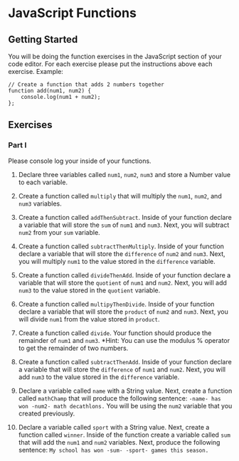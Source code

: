 # JavaScript Functions

## Getting Started

You will be doing the function exercises in the JavaScript section of your code editor. For each exercise please put the instructions above each exercise. Example:

```
// Create a function that adds 2 numbers together
function add(num1, num2) {
    console.log(num1 + num2);
};
```

## Exercises

### Part I

Please console log your inside of your functions.

1.  Declare three variables called `num1`, `num2`, `num3` and store a Number value to each variable.

2.  Create a function called `multiply` that will multiply the `num1`, `num2`, and `num3` variables.

3.  Create a function called `addThenSubtract`. Inside of your function declare a variable that will store the `sum` of `num1` and `num3`. Next, you will subtract `num2` from your `sum` variable.

4.  Create a function called `subtractThenMultiply`. Inside of your function declare a variable that will store the `difference` of `num2` and `num3`. Next, you will multiply `num1` to the value stored in the `difference` variable.

5.  Create a function called `divideThenAdd`. Inside of your function declare a variable that will store the `quotient` of `num1` and `num2`. Next, you will add `num3` to the value stored in the `quotient` variable.

6.  Create a function called `multipyThenDivide`. Inside of your function declare a variable that will store the `product` of `num2` and `num3`. Next, you will divide `num1` from the value stored in `product`.

7.  Create a function called `divide`. Your function should produce the remainder of `num1` and `num3`. \*Hint: You can use the modulus % operator to get the remainder of two numbers.

8.  Create a function called `subtractThenAdd`. Inside of your function declare a variable that will store the `difference` of `num1` and `num2`. Next, you will add `num3` to the value stored in the `difference` variable.

9.  Declare a variable called `name` with a String value. Next, create a function called `mathChamp` that will produce the following sentence: `-name- has won -num2- math decathlons.` You will be using the `num2` variable that you created previously.

10. Declare a variable called `sport` with a String value. Next, create a function called `winner`. Inside of the function create a variable called `sum` that will add the `num1` and `num2` variables. Next, produce the following sentence: `My school has won -sum- -sport- games this season.`
